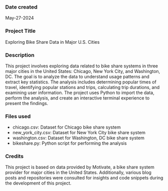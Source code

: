 ### Date created
May-27-2024

### Project Title
Exploring Bike Share Data in Major U.S. Cities

### Description
This project involves exploring data related to bike share systems in three major cities in the United States: Chicago, New York City, and Washington, DC. 
The goal is to analyze the data to understand usage patterns and extract key statistics. The analysis includes determining popular times of travel, 
identifying popular stations and trips, calculating trip durations, and examining user information. The project uses Python to import the data, 
perform the analysis, and create an interactive terminal experience to present the findings.

### Files used
+ chicago.csv: Dataset for Chicago bike share system
+ new_york_city.csv: Dataset for New York City bike share system
+ washington.csv: Dataset for Washington, DC bike share system
+ bikeshare.py: Python script for performing the analysis

### Credits
This project is based on data provided by Motivate, a bike share system provider for major cities in the United States. 
Additionally, various blog posts and repositories were consulted for insights and code snippets during the development of this project.


